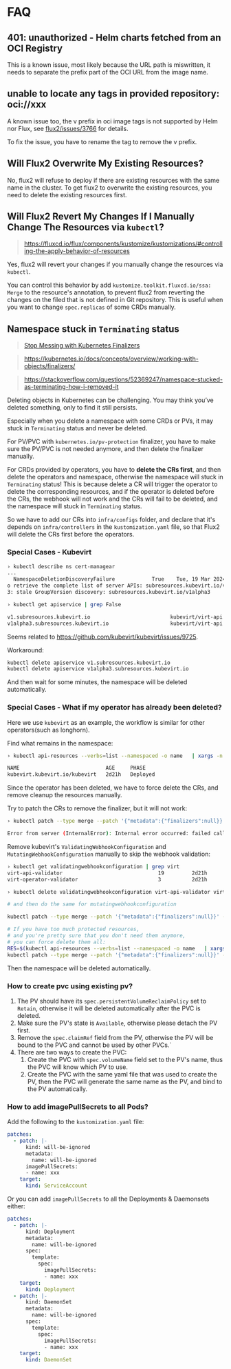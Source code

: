 # FAQ

## 401: unauthorized - Helm charts fetched from an OCI Registry

This is a known issue, most likely because the URL path is miswritten, it needs to separate the prefix part of the OCI URL from the image name.

## unable to locate any tags in provided repository: oci://xxx

A known issue too, the v prefix in oci image tags is not supported by Helm nor Flux, see [flux2/issues/3766](https://github.com/fluxcd/flux2/issues/3766) for details.

To fix the issue, you have to rename the tag to remove the v prefix.

## Will Flux2 Overwrite My Existing Resources?

No, flux2 will refuse to deploy if there are existing resources with the same name in the cluster.
To get flux2 to overwrite the existing resources, you need to delete the existing resources first.

## Will Flux2 Revert My Changes If I Manually Change The Resources via `kubectl`?

> https://fluxcd.io/flux/components/kustomize/kustomizations/#controlling-the-apply-behavior-of-resources

Yes, flux2 will revert your changes if you manually change the resources via `kubectl`.

You can control this behavior by add `kustomize.toolkit.fluxcd.io/ssa: Merge` to the resource's annotation,
to prevent flux2 from reverting the changes on the filed that is not defined in Git repository.
This is useful when you want to change `spec.replicas` of some CRDs manually.

## Namespace stuck in `Terminating` status

> [Stop Messing with Kubernetes Finalizers](https://martinheinz.dev/blog/74)

> https://kubernetes.io/docs/concepts/overview/working-with-objects/finalizers/

> https://stackoverflow.com/questions/52369247/namespace-stucked-as-terminating-how-i-removed-it

Deleting objects in Kubernetes can be challenging. 
You may think you’ve deleted something, only to find it still persists. 

Especially when you delete a namespace with some CRDs or PVs, it may stuck in `Terminating` status and never be deleted.

For PV/PVC with `kubernetes.io/pv-protection` finalizer, you have to make sure the PV/PVC is not needed anymore, and then delete the finalizer manually.

For CRDs provided by operators, you have to **delete the CRs first**, and then delete the operators and namespace, otherwise the namespace will stuck in `Terminating` status!
This is because delete a CR will trigger the operator to delete the corresponding resources,
and if the operator is deleted before the CRs, the webhook will not work and the CRs will fail to be deleted, and the namespace will stuck in `Terminating` status.

So we have to add our CRs into `infra/configs` folder, and declare that
it's depends on `infra/controllers` in the `kustomization.yaml` file, so that Flux2 will delete the CRs first before the operators.

### Special Cases - Kubevirt

```bash
› kubectl describe ns cert-managear
...
  NamespaceDeletionDiscoveryFailure            True    Tue, 19 Mar 2024 01:12:15 +0800  DiscoveryFailed         Discovery failed for some groups, 2 failing: unable t
o retrieve the complete list of server APIs: subresources.kubevirt.io/v1: stale GroupVersion discovery: subresources.kubevirt.io/v1, subresources.kubevirt.io/v1alpha
3: stale GroupVersion discovery: subresources.kubevirt.io/v1alpha3
```

```bash
› kubectl get apiservice | grep False

v1.subresources.kubevirt.io                          kubevirt/virt-api            False (ServiceNotFound)   2d21h
v1alpha3.subresources.kubevirt.io                    kubevirt/virt-api            False (ServiceNotFound)   2d21h
```

Seems related to <https://github.com/kubevirt/kubevirt/issues/9725>.

Workaround:

```bash
kubectl delete apiservice v1.subresources.kubevirt.io
kubectl delete apiservice v1alpha3.subresources.kubevirt.io
```

And then wait for some minutes, the namespace will be deleted automatically.

### Special Cases - What if my operator has already been deleted?

Here we use `kubevirt` as an example, the workflow is similar for other operators(such as longhorn).

Find what remains in the namespace:

```bash
› kubectl api-resources --verbs=list --namespaced -o name   | xargs -n 1 kubectl get --show-kind --ignore-not-found -n kubevirt

NAME                            AGE     PHASE
kubevirt.kubevirt.io/kubevirt   2d21h   Deployed
```

Since the operator has been deleted, we have to force delete the CRs, and remove cleanup the resources manually.

Try to patch the CRs to remove the finalizer, but it will not work:

```bash
› kubectl patch --type merge --patch '{"metadata":{"finalizers":null}}' -n kubevirt kubevirt/kubevirt 

Error from server (InternalError): Internal error occurred: failed calling webhook "kubevirt-validator.kubevirt.io": failed to call webhook: Post "https://kubevirt-operator-webhook.kubevirt.svc:443/kubevirt-validate-delete?timeout=10s": service "kubevirt-operator-webhook" not found
```

Remove kubevirt's `ValidatingWebhookConfiguration` and `MutatingWebhookConfiguration` manually to skip the webhook validation:

```bash
› kubectl get validatingwebhookconfiguration | grep virt
virt-api-validator                               19         2d21h
virt-operator-validator                          3          2d21h

› kubectl delete validatingwebhookconfiguration virt-api-validator virt-operator-validator

# and then do the same for mutatingwebhookconfiguration
```

```bash
kubectl patch --type merge --patch '{"metadata":{"finalizers":null}}' -n kubevirt kubevirt/kubevirt

# If you have too much protected resources,
# and you're pretty sure that you don't need them anymore,
# you can force delete them all:
RES=$(kubectl api-resources --verbs=list --namespaced -o name   | xargs -n 1 kubectl get --show-kind --ignore-not-found -n kubevirt | grep -v NAME | awk '{print $1}')
kubectl patch --type merge --patch '{"metadata":{"finalizers":null}}' -n kubevirt $RES
```

Then the namespace will be deleted automatically.


### How to create pvc using existing pv?

1. The PV should have its `spec.persistentVolumeReclaimPolicy` set to `Retain`, otherwise it will be deleted automatically after the PVC is deleted.
1. Make sure the PV's state is `Available`, otherwise please detach the PV first.
1. Remove the `spec.claimRef` field from the PV, otherwise the PV will be bound to the PVC and cannot be used by other PVCs.`
1. There are two ways to create the PVC:
   1. Create the PVC with `spec.volumeName` field set to the PV's name, thus the PVC will know which PV to use.
   1. Create the PVC with the same yaml file that was used to create the PV, then the PVC will generate the same name as the PV, and bind to the PV automatically.


### How to add imagePullSecrets to all Pods?

Add the following to the `kustomization.yaml` file:

```yaml
patches:
  - patch: |-
      kind: will-be-ignored
      metadata:
        name: will-be-ignored
      imagePullSecrets:
      - name: xxx
    target:
      kind: ServiceAccount
```

Or you can add `imagePullSecrets` to all the Deployments & Daemonsets either:

```yaml
patches:
  - patch: |-
      kind: Deployment
      metadata:
        name: will-be-ignored
      spec:
        template:
          spec:
            imagePullSecrets:
            - name: xxx
    target:
      kind: Deployment
  - patch: |-
      kind: DaemonSet
      metadata:
        name: will-be-ignored
      spec:
        template:
          spec:
            imagePullSecrets:
            - name: xxx
    target:
      kind: DaemonSet
```

